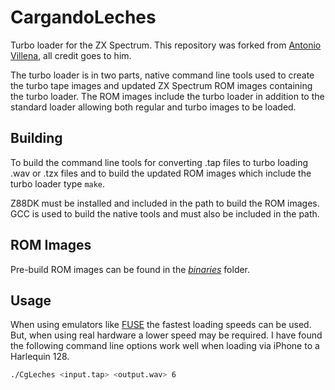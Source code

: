 # CargandoLeches

Turbo loader for the ZX Spectrum. This repository was forked from [Antonio Villena](https://github.com/antoniovillena/CargandoLeches.git), all credit goes to him.

The turbo loader is in two parts, native command line tools used to create the turbo tape images and updated ZX Spectrum ROM images containing the turbo loader. The ROM images include the turbo loader in addition to the standard loader allowing both regular and turbo images to be loaded.

## Building

To build the command line tools for converting .tap files to turbo loading .wav or .tzx files and to build the updated ROM images which include the turbo loader type `make`.

Z88DK must be installed and included in the path to build the ROM images. GCC is used to build the native tools and must also be included in the path.

## ROM Images

Pre-build ROM images can be found in the [*binaries*](binaries) folder.

## Usage

When using emulators like [FUSE](http://fuse-emulator.sourceforge.net/) the fastest loading speeds can be used. But, when using real hardware a lower speed may be required. I have found the following command line options work well when loading via iPhone to a Harlequin 128.

```bash
./CgLeches <input.tap> <output.wav> 6
```
